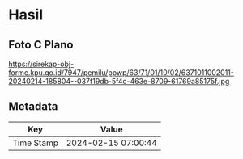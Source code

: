 # Hasil

## Foto C Plano

https://sirekap-obj-formc.kpu.go.id/7947/pemilu/ppwp/63/71/01/10/02/6371011002011-20240214-185804--037f19db-5f4c-463e-8709-61769a85175f.jpg


## Metadata

| Key        | Value               |
| ---------- | ------------------- |
| Time Stamp | 2024-02-15 07:00:44 |



